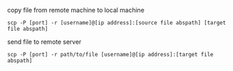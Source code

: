 copy file from remote machine to local machine

```scp -P [port] -r [username]@[ip address]:[source file abspath] [target file abspath]```


send file to remote server

```
scp -P [port] -r path/to/file [username]@[ip address]:[target file abspath]
```